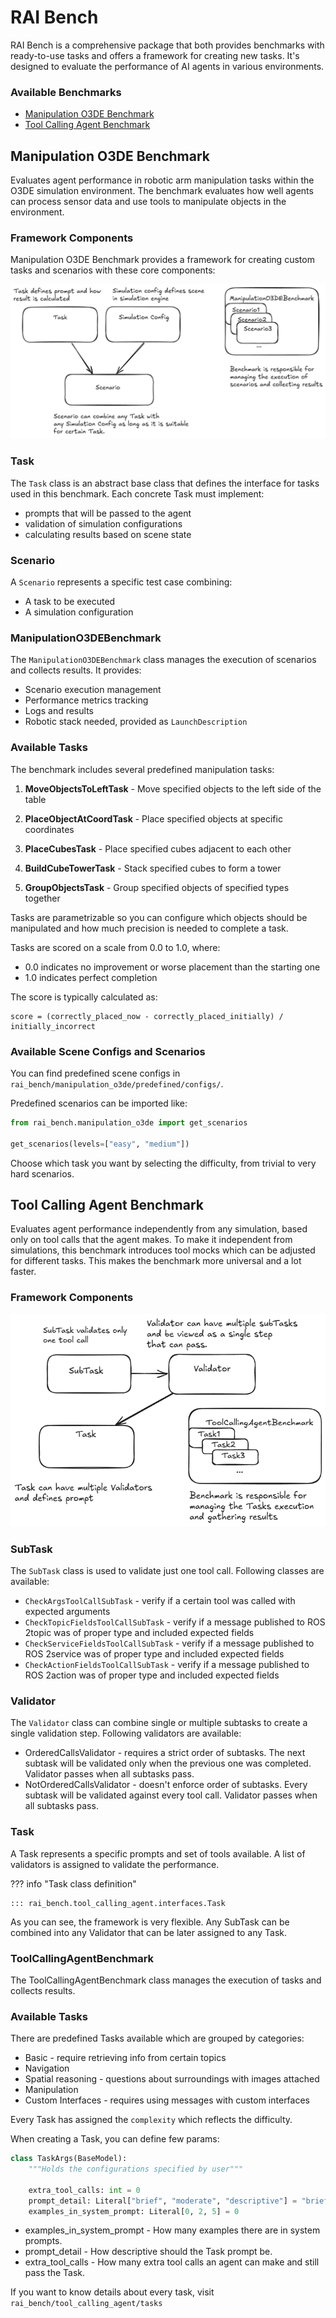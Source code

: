 # RAI Bench

RAI Bench is a comprehensive package that both provides benchmarks with ready-to-use tasks and offers a framework for creating new tasks. It's designed to evaluate the performance of AI agents in various environments.

### Available Benchmarks

-   [Manipulation O3DE Benchmark](#manipulation-o3de-benchmark)
-   [Tool Calling Agent Benchmark](#tool-calling-agent-benchmark)

## Manipulation O3DE Benchmark

Evaluates agent performance in robotic arm manipulation tasks within the O3DE simulation environment. The benchmark evaluates how well agents can process sensor data and use tools to manipulate objects in the environment.

### Framework Components

Manipulation O3DE Benchmark provides a framework for creating custom tasks and scenarios with these core components:

![Manipulation Benchmark Framework](../imgs/manipulation_benchmark.png)

### Task

The `Task` class is an abstract base class that defines the interface for tasks used in this benchmark.
Each concrete Task must implement:

-   prompts that will be passed to the agent
-   validation of simulation configurations
-   calculating results based on scene state

### Scenario

A `Scenario` represents a specific test case combining:

-   A task to be executed
-   A simulation configuration

### ManipulationO3DEBenchmark

The `ManipulationO3DEBenchmark` class manages the execution of scenarios and collects results. It provides:

-   Scenario execution management
-   Performance metrics tracking
-   Logs and results
-   Robotic stack needed, provided as `LaunchDescription`

### Available Tasks

The benchmark includes several predefined manipulation tasks:

1. **MoveObjectsToLeftTask** - Move specified objects to the left side of the table

2. **PlaceObjectAtCoordTask** - Place specified objects at specific coordinates

3. **PlaceCubesTask** - Place specified cubes adjacent to each other

4. **BuildCubeTowerTask** - Stack specified cubes to form a tower

5. **GroupObjectsTask** - Group specified objects of specified types together

Tasks are parametrizable so you can configure which objects should be manipulated and how much precision is needed to complete a task.

Tasks are scored on a scale from 0.0 to 1.0, where:

-   0.0 indicates no improvement or worse placement than the starting one
-   1.0 indicates perfect completion

The score is typically calculated as:

```
score = (correctly_placed_now - correctly_placed_initially) / initially_incorrect
```

### Available Scene Configs and Scenarios

You can find predefined scene configs in `rai_bench/manipulation_o3de/predefined/configs/`.

Predefined scenarios can be imported like:

```python
from rai_bench.manipulation_o3de import get_scenarios

get_scenarios(levels=["easy", "medium"])
```

Choose which task you want by selecting the difficulty, from trivial to very hard scenarios.

## Tool Calling Agent Benchmark

Evaluates agent performance independently from any simulation, based only on tool calls that the agent makes. To make it independent from simulations, this benchmark introduces tool mocks which can be adjusted for different tasks. This makes the benchmark more universal and a lot faster.

### Framework Components

![Tool Calling Benchmark Framework](../imgs/tool_calling_agent_benchmark.png)

### SubTask

The `SubTask` class is used to validate just one tool call. Following classes are available:

-   `CheckArgsToolCallSubTask` - verify if a certain tool was called with expected arguments
-   `CheckTopicFieldsToolCallSubTask` - verify if a message published to ROS 2topic was of proper type and included expected fields
-   `CheckServiceFieldsToolCallSubTask` - verify if a message published to ROS 2service was of proper type and included expected fields
-   `CheckActionFieldsToolCallSubTask` - verify if a message published to ROS 2action was of proper type and included expected fields

### Validator

The `Validator` class can combine single or multiple subtasks to create a single validation step. Following validators are available:

-   OrderedCallsValidator - requires a strict order of subtasks. The next subtask will be validated only when the previous one was completed. Validator passes when all subtasks pass.
-   NotOrderedCallsValidator - doesn't enforce order of subtasks. Every subtask will be validated against every tool call. Validator passes when all subtasks pass.

### Task

A Task represents a specific prompts and set of tools available. A list of validators is assigned to validate the performance.

??? info "Task class definition"

    ::: rai_bench.tool_calling_agent.interfaces.Task

As you can see, the framework is very flexible. Any SubTask can be combined into any Validator that can be later assigned to any Task.

### ToolCallingAgentBenchmark

The ToolCallingAgentBenchmark class manages the execution of tasks and collects results.

### Available Tasks

There are predefined Tasks available which are grouped by categories:

-   Basic - require retrieving info from certain topics
-   Navigation
-   Spatial reasoning - questions about surroundings with images attached
-   Manipulation
-   Custom Interfaces - requires using messages with custom interfaces

Every Task has assigned the `complexity` which reflects the difficulty.

When creating a Task, you can define few params:

```python
class TaskArgs(BaseModel):
    """Holds the configurations specified by user"""

    extra_tool_calls: int = 0
    prompt_detail: Literal["brief", "moderate", "descriptive"] = "brief"
    examples_in_system_prompt: Literal[0, 2, 5] = 0
```

-   examples_in_system_prompt - How many examples there are in system prompts.
-   prompt_detail - How descriptive should the Task prompt be.
-   extra_tool_calls - How many extra tool calls an agent can make and still pass the Task.

If you want to know details about every task, visit `rai_bench/tool_calling_agent/tasks`
